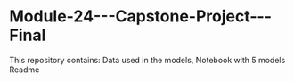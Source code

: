# Module-24---Capstone-Project---Final
This repository contains: Data used in the models, Notebook with 5 models Readme
